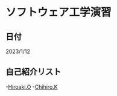 # ソフトウェア工学演習
## 日付
2023/1/12
## 自己紹介リスト
-[Hiroaki.O](https://github.com/HiroakiOsawa/hello-world#intro)
-[Chihiro.K](https://github.com/HiroakiOsawa/hello-world#intro2)
